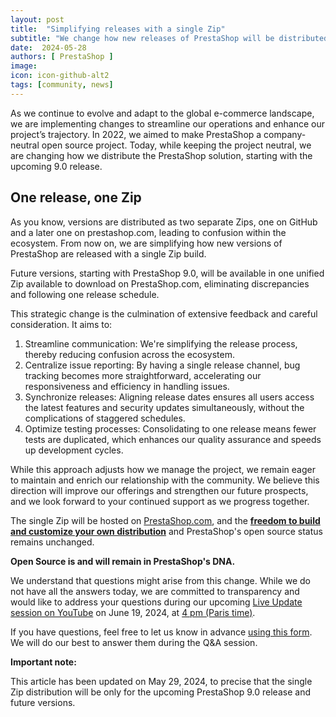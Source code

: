 ```yaml
---
layout: post
title:  "Simplifying releases with a single Zip"
subtitle: "We change how new releases of PrestaShop will be distributed"
date:  2024-05-28
authors: [ PrestaShop ]
image: 
icon: icon-github-alt2
tags: [community, news]
---
```


As we continue to evolve and adapt to the global e-commerce landscape, we are implementing changes to streamline our operations and enhance our project’s trajectory. In 2022, we aimed to make PrestaShop a company-neutral open source project. Today, while keeping the project neutral, we are changing how we distribute the PrestaShop solution, starting with the upcoming 9.0 release.

## One release, one Zip

As you know, versions are distributed as two separate Zips, one on GitHub and a later one on prestashop.com, leading to confusion within the ecosystem. From now on, we are simplifying how new versions of PrestaShop are released with a single Zip build. 

Future versions, starting with PrestaShop 9.0, will be available in one unified Zip available to download on PrestaShop.com, eliminating discrepancies and following one release schedule.

This strategic change is the culmination of extensive feedback and careful consideration. It aims to:

1. Streamline communication: We're simplifying the release process, thereby reducing confusion across the ecosystem.
2. Centralize issue reporting: By having a single release channel, bug tracking becomes more straightforward, accelerating our responsiveness and efficiency in handling issues.
3. Synchronize releases: Aligning release dates ensures all users access the latest features and security updates simultaneously, without the complications of staggered schedules.
4. Optimize testing processes: Consolidating to one release means fewer tests are duplicated, which enhances our quality assurance and speeds up development cycles.

While this approach adjusts how we manage the project, we remain eager to maintain and enrich our relationship with the community. We believe this direction will improve our offerings and strengthen our future prospects, and we look forward to your continued support as we progress together.

The single Zip will be hosted on [PrestaShop.com](https://prestashop.com/prestashop-offers/classic/), and the **[freedom to build and customize your own distribution](https://www.prestashop-project.org/maintainers-guide/processes/release/prestashop/create-build/#6-build-the-zip-archive)** and PrestaShop's open source status remains unchanged.

**Open Source is and will remain in PrestaShop's DNA.**

We understand that questions might arise from this change. While we do not have all the answers today, we are committed to transparency and would like to address your questions during our upcoming [Live Update session on YouTube](https://www.youtube.com/watch?v=QeVNLHY1Onc&ab_channel=PrestaShopProject) on June 19, 2024, at [4 pm (Paris time)](https://time.is/1600_19_Jun_2024_in_Paris).

If you have questions, feel free to let us know in advance [using this form](https://forms.gle/FWazuZnXBtFPauFZ7). We will do our best to answer them during the Q&A session.


**Important note:**

This article has been updated on May 29, 2024, to precise that the single Zip distribution will be only for the upcoming PrestaShop 9.0 release and future versions.
